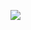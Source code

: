 [![](https://jitpack.io/v/jitupatel2506/ffmpegLib.svg)](https://jitpack.io/#jitupatel2506/ffmpegLib)
